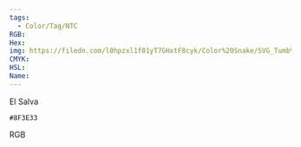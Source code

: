 ```yaml
---
tags:
  - Color/Tag/NTC
RGB:
Hex:
img: https://filedn.com/l0hpzxl1f01yT7GHxtF8cyk/Color%20Snake/SVG_Tumb%20Mass%20No%20Name/8F3E33.svg
CMYK:
HSL:
Name:
---
```

El Salva
```palette
#8F3E33
```
RGB
